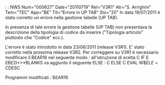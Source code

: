  :  : NWS Num="000627" Date="20110719" Rel="V3R1" Atr="S. Arrighini" Tem="TEC" App="B£" Tit="Errore in UP TAB" Sts="20"
In data 19/07/2011 è stato corretto un errore nella gestione tabelle (UP TAB).

In presenza di tale errore la gestione tabelle (UP TAB) non presentava la descrizione della tipologia di codice da inserire ("Tipologia articolo" piuttosto che "Codice" ecc.).

L'errore è stato introdotto in data 23/06/2011 (release V3R1).
E' stato corretto nella prossima release V3R2. Per correggere su V3R1 è necessario modificare il B£AR16 nel seguente modo : 
all'istruzione di scelta
C                   IF        ££B£2I<>\*BLANKS
va aggiunto il seguente ELSE : 
C                   ELSE
C                   EVAL      W$$ELE=C$DESC

Programmi modificati : 
B£AR16
